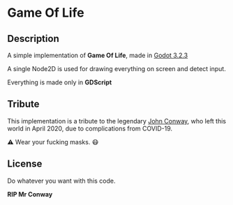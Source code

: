 # Game Of Life

## Description

A simple implementation of **Game Of Life**, made in [Godot 3.2.3](https://godotengine.org/)

A single Node2D is used for drawing everything on screen and detect input.

Everything is made only in **GDScript**

## Tribute

This implementation is a tribute to the legendary [John Conway](https://en.wikipedia.org/wiki/John_Horton_Conway), who left this world in April 2020, due to complications from COVID-19.

:warning: Wear your fucking masks. :mask:

## License

Do whatever you want with this code.

**RIP Mr Conway**
